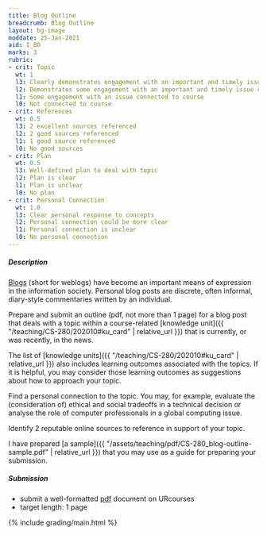 ```yaml
---
title: Blog Outline
breadcrumb: Blog Outline
layout: bg-image
moddate: 25-Jan-2021
aid: I_BO
marks: 3
rubric:
- crit: Topic
  wt: 1
  l3: Clearly demonstrates engagement with an important and timely issue connected to course topics
  l2: Demonstrates some engagement with an important and timely issue connected to course
  l1: Some engagement with an issue connected to course
  l0: Not connected to course
- crit: References
  wt: 0.5
  l3: 2 excellent sources referenced
  l2: 2 good sources referenced
  l1: 1 good source referenced
  l0: No good sources
- crit: Plan
  wt: 0.5
  l3: Well-defined plan to deal with topic
  l2: Plan is clear
  l1: Plan is unclear
  l0: No plan
- crit: Personal Connection
  wt: 1.0
  l3: Clear personal response to concepts
  l2: Personal connection could be more clear
  l1: Personal connection is unclear
  l0: No personal connection
---
```

##### Description

[Blogs](https://en.wikipedia.org/wiki/Blog) (short for weblogs) have become an important means of expression in the information society. Personal blog posts are discrete, often informal, diary-style commentaries written by an individual.

Prepare and submit an outline (pdf, not more than 1 page) for a blog post that deals with a topic within a course-related [knowledge unit]({{ "/teaching/CS-280/202010#ku_card" | relative_url }}) that is currently, or was recently, in the news.

The list of [knowledge units]({{ "/teaching/CS-280/202010#ku_card" | relative_url }}) also includes learning outcomes associated with the topics. If it is helpful, you may consider those learning outcomes as suggestions about how to approach your topic.

Find a personal connection to the topic. You may, for example, evaluate the (consideration of) ethical and social tradeoffs in a technical decision or analyse the role of computer professionals in a global computing issue.

Identify 2 reputable online sources to reference in support of your topic.

I have prepared [a sample]({{ "/assets/teaching/pdf/CS-280_blog-outline-sample.pdf" | relative_url }}) that you may use as a guide for preparing your submission.

##### Submission

* submit a well-formatted [pdf](https://en.wikipedia.org/wiki/PDF) document on URcourses
* target length: 1 page

{% include grading/main.html %}
